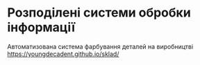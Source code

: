 # Розподілені системи обробки інформації
Автоматизована система фарбування деталей на виробництві
https://youngdecadent.github.io/sklad/
